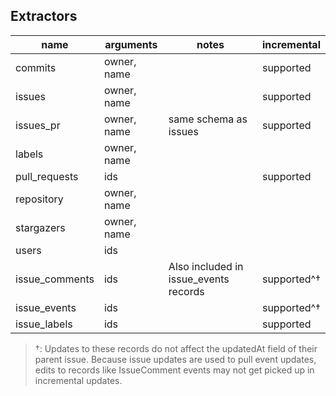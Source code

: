 ## Extractors

| name | arguments | notes | incremental |
| ---- | --------- | ----- | ----------- |
| commits | owner, name | | supported |
| issues | owner, name | | supported |
| issues_pr | owner, name | same schema as issues | supported |
| labels | owner, name | | |
| pull_requests | ids | | supported |
| repository | owner, name | | |
| stargazers | owner, name | | |
| users | ids | | |
| issue_comments | ids | Also included in issue_events records | supported^† |
| issue_events | ids | | supported^† |
| issue_labels | ids | | supported  | 

> †: Updates to these records do not affect the updatedAt field of their parent
  issue. Because issue updates are used to pull event updates, edits to records
  like IssueComment events may not get picked up in incremental updates.
